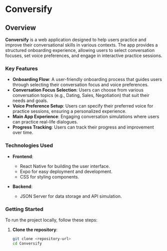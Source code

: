 # Conversify

## Overview

**Conversify** is a web application designed to help users practice and improve their conversational skills in various contexts. The app provides a structured onboarding experience, allowing users to select conversation focuses, set voice preferences, and engage in interactive practice sessions.

### Key Features

- **Onboarding Flow**: A user-friendly onboarding process that guides users through selecting their conversation focus and voice preferences.
- **Conversation Focus Selection**: Users can choose from various conversation topics (e.g., Dating, Sales, Negotiation) that suit their needs and goals.
- **Voice Preference Setup**: Users can specify their preferred voice for practice sessions, ensuring a personalized experience.
- **Main App Experience**: Engaging conversation simulations where users can practice real-life dialogues.
- **Progress Tracking**: Users can track their progress and improvement over time.

### Technologies Used

- **Frontend**: 
  - React Native for building the user interface.
  - Expo for easy deployment and development.
  - CSS for styling components.
  
- **Backend**:
  - JSON Server for data storage and API simulation.

### Getting Started

To run the project locally, follow these steps:

1. **Clone the repository**:
   ```bash
   git clone <repository-url>
   cd Conversify
